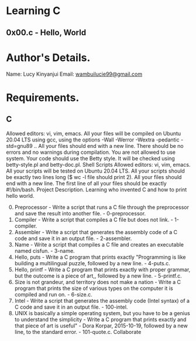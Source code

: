 # Learning C
## 0x00.c - Hello, World
# Author's Details.
Name: Lucy Kinyanjui
Email: wambuilucie99@gmail.com
# Requirements.
## C
Allowed editors: vi, vim, emacs.
All your files will be compiled on Ubuntu 20.04 LTS using gcc, using the options -Wall -Werror -Wextra -pedantic -std=gnu89 ..
All your files should end with a new line.
There should be no errors and no warnings during compilation.
You are not allowed to use system.
Your code should use the Betty style. It will be checked using betty-style.pl and betty-doc.pl.
Shell Scripts
Allowed editors: vi, vim, emacs.
All your scripts will be tested on Ubuntu 20.04 LTS.
All your scripts should be exactly two lines long ($ wc -l file should print 2).
All your files should end with a new line.
The first line of all your files should be exactly #!/bin/bash.
Project Description.
Learning who invented C and how to print hello world.

0. Preprocessor - Write a script that runs a C file through the preprocessor and save the result into another file. - 0-preprocessor.
1. Compiler - Write a script that compiles a C file but does not link. - 1-compiler.
2. Assembler - Write a script that generates the assembly code of a C code and save it in an output file. - 2-assembler.
3. Name - Write a script that compiles a C file and creates an executable named cisfun. - 3-name.
4. Hello, puts - Write a C program that prints exactly "Programming is like building a multilingual puzzle, followed by a new line. - 4-puts.c.
5. Hello, printf - Write a C program that prints exactly with proper grammar, but the outcome is a piece of art,, followed by a new line. - 5-printf.c.
6. Size is not grandeur, and territory does not make a nation - Write a C program that prints the size of various types on the computer it is compiled and run on. - 6-size.c.
7. Intel - Write a script that generates the assembly code (Intel syntax) of a C code and save it in an output file. - 100-intel.
8. UNIX is basically a simple operating system, but you have to be a genius to understand the simplicity - Write a C program that prints exactly and that piece of art is useful" - Dora Korpar, 2015-10-19, followed by a new line, to the standard error. - 101-quote.c.
Collaborate
